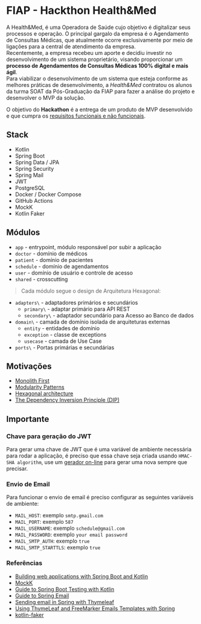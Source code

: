# FIAP - Hackthon Health&Med

A Health&Med, é uma Operadora de Saúde cujo objetivo é digitalizar seus processos e operação. O principal gargalo da empresa é o Agendamento de Consultas Médicas, que atualmente ocorre exclusivamente por meio de ligações para a central de atendimento da empresa.   
Recentemente, a empresa recebeu um aporte e decidiu investir no desenvolvimento de um sistema proprietário, visando proporcionar um **processo de Agendamentos de Consultas Médicas 100% digital e mais ágil**.   
Para viabilizar o desenvolvimento de um sistema que esteja conforme as melhores práticas de desenvolvimento, a _Health&Med_ contratou os alunos da turma SOAT da Pós-Graduação da FIAP para fazer a análise do projeto e desenvolver o MVP da solução.   

O objetivo do **Hackathon** é a entrega de um produto de MVP desenvolvido e que cumpra os [requisitos funcionais e não funcionais](./Requisitos.md).

## Stack

- Kotlin
- Spring Boot
- Spring Data / JPA
- Spring Security
- Spring Mail
- JWT
- PostgreSQL
- Docker / Docker Compose
- GitHub Actions
- MockK
- Kotlin Faker

## Módulos

- `app` - entrypoint, módulo responsável por subir a aplicação
- `doctor` - domínio de médicos
- `patient` - domínio de pacientes
- `schedule` - domínio de agendamentos
- `user` - domínio de usuário e controle de acesso
- `shared` - crosscutting 

> Cada módulo segue o design de Arquitetura Hexagonal:

- `adapters\` - adaptadores primários e secundários
  - `primary\` - adaptar primário para API REST
  - `secondary\` - adaptador secundário para Acesso ao Banco de dados
- `domain\` - camada de domínio isolada de arquiteturas externas
  - `entity` - entidades de domínio
  - `exception` - classe de exceptions
  - `usecase` - camada de Use Case 
- `ports\` - Portas primárias e secundárias

## Motivações

- [Monolith First](https://martinfowler.com/bliki/MonolithFirst.html)
- [Modularity Patterns](https://martinfowler.com/articles/refactoring-dependencies.html)
- [Hexagonal architecture](https://alistair.cockburn.us/hexagonal-architecture/)
- [The Dependency Inversion Principle (DIP)](https://martinfowler.com/articles/dipInTheWild.html)


## Importante 

### Chave para geração do JWT

Para gerar uma chave de JWT que é uma variável de ambiente necessária para rodar a aplicação,
é preciso que essa chave seja criada usando `HMAC-SHA algorithm`, 
use um [gerador on-line](https://www.freeformatter.com/hmac-generator.html#before-output) para gerar uma nova sempre que precisar.

### Envio de Email

Para funcionar o envio de email é preciso configurar as seguintes variáveis de ambiente:

- `MAIL_HOST`: exemplo `smtp.gmail.com`
- `MAIL_PORT`: exemplo `587`
- `MAIL_USERNAME`: exemplo `schedule@gmail.com`
- `MAIL_PASSWORD`: exemplo `your email password`
- `MAIL_SMTP_AUTH`: exemplo `true`
- `MAIL_SMTP_STARTTLS`: exemplo `true`

### Referências

- [Building web applications with Spring Boot and Kotlin](https://spring.io/guides/tutorials/spring-boot-kotlin)
- [MockK](https://mockk.io/)
- [Guide to Spring Boot Testing with Kotlin](https://www.baeldung.com/kotlin/spring-boot-testing)
- [Guide to Spring Email](https://www.baeldung.com/spring-email)
- [Sending email in Spring with Thymeleaf](https://www.thymeleaf.org/doc/articles/springmail.html)
- [Using ThymeLeaf and FreeMarker Emails Templates with Spring](https://www.baeldung.com/spring-email-templates)
- [kotlin-faker](https://serpro69.github.io/kotlin-faker/)
